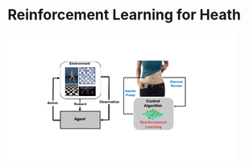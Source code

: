 # Reinforcement Learning for Heath 
<img src="img/intro.gif" width="90%" alt="RL">
<!---
We explore the use of RL in healthcare applications.
Reinforcement Learning (RL) is a Machine Learning (ML) paradigm, used for decision-making tasks, where an agent learns to achieve a specified goal, by interacting with its underlying environment. Compared to the widely explored games and physics 
simulation problems in RL, real-world RL systems must contend with much more [technical challenges](https://github.com/google-research/realworldrl_suite).
--->


